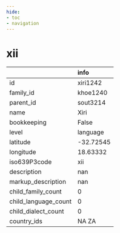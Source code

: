 ```yaml
---
hide:
- toc
- navigation
---
```

# xii
|                      | info      |
|:---------------------|:----------|
| id                   | xiri1242  |
| family_id            | khoe1240  |
| parent_id            | sout3214  |
| name                 | Xiri      |
| bookkeeping          | False     |
| level                | language  |
| latitude             | -32.72545 |
| longitude            | 18.63332  |
| iso639P3code         | xii       |
| description          | nan       |
| markup_description   | nan       |
| child_family_count   | 0         |
| child_language_count | 0         |
| child_dialect_count  | 0         |
| country_ids          | NA ZA     |